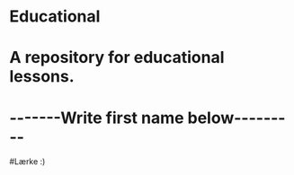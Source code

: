 # Educational
# A repository for educational lessons.

# -------Write first name below---------
#Lærke :)